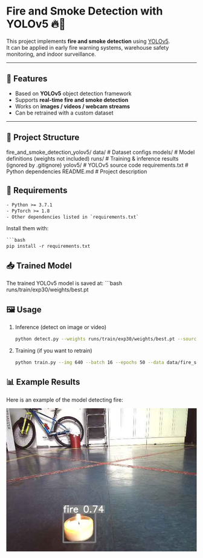 # Fire and Smoke Detection with YOLOv5 🔥💨

This project implements **fire and smoke detection** using [YOLOv5](https://github.com/ultralytics/yolov5).  
It can be applied in early fire warning systems, warehouse safety monitoring, and indoor surveillance.  

---

## 🚀 Features
- Based on **YOLOv5** object detection framework  
- Supports **real-time fire and smoke detection**  
- Works on **images / videos / webcam streams**  
- Can be retrained with a custom dataset  

---

## 📂 Project Structure
  fire_and_smoke_detection_yolov5/
  data/ # Dataset configs
  models/ # Model definitions (weights not included)
  runs/ # Training & inference results (ignored by .gitignore)
  yolov5/ # YOLOv5 source code
  requirements.txt # Python dependencies
  README.md # Project description

## 🔧 Requirements
    - Python >= 3.7.1  
    - PyTorch >= 1.8  
    - Other dependencies listed in `requirements.txt`  

  Install them with:  
  
    ```bash
    pip install -r requirements.txt

## 📥 Trained Model

  The trained YOLOv5 model is saved at:
    ```bash
    runs/train/exp30/weights/best.pt

## 🖼️ Usage
1. Inference (detect on image or video)
    ```bash
    python detect.py --weights runs/train/exp30/weights/best.pt --source 0
2. Training (if you want to retrain)
    ```bash 
    python train.py --img 640 --batch 16 --epochs 50 --data data/fire_smoke.yaml --weights yolov5s.pt --device 0
## 📊 Example Results
Here is an example of the model detecting fire:

![Fire detection result](9ac9a3a5968da4dd92d02effe8819694.jpg)
